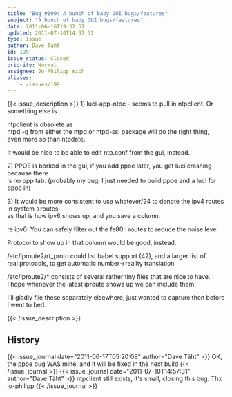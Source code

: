 ```yaml
---
title: "Bug #199: A bunch of baby GUI bugs/features"
subject: "A bunch of baby GUI bugs/features"
date: 2011-06-16T19:32:51
updated: 2011-07-10T14:57:31
type: issue
author: Dave Täht
id: 199
issue_status: Closed
priority: Normal
assignee: Jo-Philipp Wich
aliases:
    - /issues/199
---
```


{{< issue_description >}}
1\) luci-app-ntpc - seems to pull in ntpclient. Or something else is.

ntpclient is obsolete as\
ntpd -g from either the ntpd or ntpd-ssl package will do the right
thing,\
even more so than ntpdate.

It would be nice to be able to edit ntp.conf from the gui, instead.

2\) PPOE is borked in the gui, if you add ppoe later, you get luci
crashing because there\
is no ppp tab. (probably my bug, I just needed to build ppoe and a luci
for ppoe in)

3\) It would be more consistent to use whatever/24 to denote the ipv4
routes in system-&gt;routes,\
as that is how ipv6 shows up, and you save a column.

re ipv6: You can safely filter out the fe80:: routes to reduce the noise
level

Protocol to show up in that column would be good, instead.

/etc/iproute2/rt\_proto could list babel support (42), and a larger list
of\
real protocols, to get automatic number-&gt;reality translation

/etc/iproute2/\* consists of several rather tiny files that are nice to
have.\
I hope whenever the latest iproute shows up we can include them.

I'll gladly file these separately elsewhere, just wanted to capture then
before I went to bed.


{{< /issue_description >}}

## History
{{< issue_journal date="2011-06-17T05:20:08" author="Dave Täht" >}}
OK, the ppoe bug WAS mine, and it will be fixed in the next build
{{< /issue_journal >}}
{{< issue_journal date="2011-07-10T14:57:31" author="Dave Täht" >}}
ntpclient still exists, it's small, closing this bug. Thx jo-philipp
{{< /issue_journal >}}

